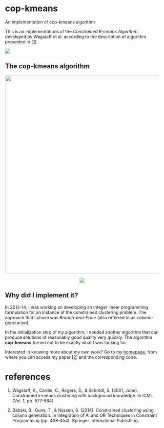 # cop-kmeans
An implementation of cop-kmeans algorithm

This is an implementations of the *Constrained K-means Algorithm*,
developed by Wagstaff et al. according to the description of algorithm
presented in [[1][1]].

![](http://bhrzslm.github.io/copkmeans/images/logo.svg)

The cop-kmeans algorithm 
------------------------

<img src="http://bhrzslm.github.io/copkmeans/images/algo.svg" width="650">	

<p align="center">
	<img src="http://bhrzslm.github.io/copkmeans/images/logo.svg">
</p>

## Why did I implement it?

In 2013-14, I was working on developing an integer linear programming
formulation for an instance of the constrained clustering problem. The
approach that I chose was *Branch-and-Price* (also referred to as
column-generation). 

In the initialization step of my algorithm, I needed another algorithm
that can produce solutions of reasonably good quality very
quickly. The algorithm **cop-kmeans** turned out to be exactly what I
was looking for.

Interested in knowing more about my own work? Go to my
[homepage][page], from where you can access my paper [[2][2]] and the
corresponding code.

# references

1. Wagstaff, K., Cardie, C., Rogers, S., & Schrödl, S. (2001,
June). Constrained k-means clustering with background knowledge. In
ICML (Vol. 1, pp. 577-584).

2. Babaki, B., Guns, T., & Nijssen, S. (2014). Constrained clustering
using column generation. In Integration of AI and OR Techniques in
Constraint Programming (pp. 438-454). Springer International
Publishing.

[1]: https://web.cse.msu.edu/~cse802/notes/ConstrainedKmeans.pdf
[2]: https://lirias.kuleuven.be/bitstream/123456789/437301/3/Constrained_Clustering_using_Column_Generation.pdf
[page]: http://people.cs.kuleuven.be/~behrouz.babaki/#publications

